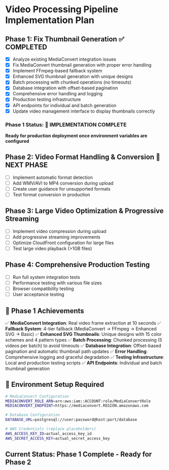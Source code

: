 # Video Processing Pipeline Implementation Plan

## Phase 1: Fix Thumbnail Generation ✅ COMPLETED
- [x] Analyze existing MediaConvert integration issues
- [x] Fix MediaConvert thumbnail generation with proper error handling
- [x] Implement FFmpeg-based fallback system
- [x] Enhanced SVG thumbnail generation with unique designs
- [x] Batch processing with chunked operations (no timeouts)
- [x] Database integration with offset-based pagination
- [x] Comprehensive error handling and logging
- [x] Production testing infrastructure
- [x] API endpoints for individual and batch generation
- [x] Update video management interface to display thumbnails correctly

### Phase 1 Status: 🎉 IMPLEMENTATION COMPLETE
**Ready for production deployment once environment variables are configured**

## Phase 2: Video Format Handling & Conversion 🔄 NEXT PHASE
- [ ] Implement automatic format detection
- [ ] Add WMV/AVI to MP4 conversion during upload
- [ ] Create user guidance for unsupported formats
- [ ] Test format conversion in production

## Phase 3: Large Video Optimization & Progressive Streaming
- [ ] Implement video compression during upload
- [ ] Add progressive streaming improvements
- [ ] Optimize CloudFront configuration for large files
- [ ] Test large video playback (>1GB files)

## Phase 4: Comprehensive Production Testing
- [ ] Run full system integration tests
- [ ] Performance testing with various file sizes
- [ ] Browser compatibility testing
- [ ] User acceptance testing

## 🚀 Phase 1 Achievements
✅ **MediaConvert Integration**: Real video frame extraction at 10 seconds
✅ **Fallback System**: 4-tier fallback (MediaConvert → FFmpeg → Enhanced SVG → Basic)
✅ **Enhanced SVG Thumbnails**: Unique designs with 15 color schemes and 4 pattern types
✅ **Batch Processing**: Chunked processing (5 videos per batch) to avoid timeouts
✅ **Database Integration**: Offset-based pagination and automatic thumbnail path updates
✅ **Error Handling**: Comprehensive logging and graceful degradation
✅ **Testing Infrastructure**: Local and production testing scripts
✅ **API Endpoints**: Individual and batch thumbnail generation

## 🔧 Environment Setup Required
```bash
# MediaConvert Configuration
MEDIACONVERT_ROLE_ARN=arn:aws:iam::ACCOUNT:role/MediaConvertRole
MEDIACONVERT_ENDPOINT=https://mediaconvert.REGION.amazonaws.com

# Database Configuration  
DATABASE_URL=postgresql://user:password@host:port/database

# AWS Credentials (replace placeholders)
AWS_ACCESS_KEY_ID=actual_access_key_id
AWS_SECRET_ACCESS_KEY=actual_secret_access_key
```

## Current Status: Phase 1 Complete - Ready for Phase 2
